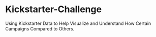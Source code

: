 # Kickstarter-Challenge
Using Kickstarter Data to Help Visualize and Understand How Certain Campaigns Compared to Others. 
